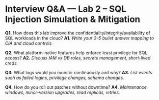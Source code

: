 
# Interview Q&A — Lab 2 – SQL Injection Simulation & Mitigation

**Q1.** How does this lab improve the confidentiality/integrity/availability of SQL workloads in the cloud?
**A1.** _Write your 3–5 bullet answer mapping to CIA and cloud controls._

**Q2.** What platform-native features help enforce least privilege for SQL access?
**A2.** _Discuss IAM vs DB roles, secrets management, short-lived creds._

**Q3.** What logs would you monitor continuously and why?
**A3.** _List events such as failed logins, privilege changes, schema changes._

**Q4.** How do you roll out patches without downtime?
**A4.** _Maintenance windows, minor-version upgrades, read replicas, retries._
